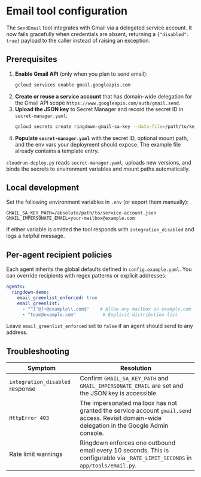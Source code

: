 # Email tool configuration

The `SendEmail` tool integrates with Gmail via a delegated service account.  It
now fails gracefully when credentials are absent, returning a
`{"disabled": true}` payload to the caller instead of raising an exception.

## Prerequisites

1. **Enable Gmail API** (only when you plan to send email):
   ```bash
   gcloud services enable gmail.googleapis.com
   ```
2. **Create or reuse a service account** that has domain-wide delegation for the
   Gmail API scope `https://www.googleapis.com/auth/gmail.send`.
3. **Upload the JSON key** to Secret Manager and record the secret ID in
   `secret-manager.yaml`:
   ```bash
   gcloud secrets create ringdown-gmail-sa-key --data-file=/path/to/key.json
   ```
4. **Populate `secret-manager.yaml`** with the secret ID, optional mount path,
   and the env vars your deployment should expose.  The example file already
   contains a template entry.

`cloudrun-deploy.py` reads `secret-manager.yaml`, uploads new versions, and
binds the secrets to environment variables and mount paths automatically.

## Local development

Set the following environment variables in `.env` (or export them manually):

```
GMAIL_SA_KEY_PATH=/absolute/path/to/service-account.json
GMAIL_IMPERSONATE_EMAIL=your-mailbox@example.com
```

If either variable is omitted the tool responds with `integration_disabled` and
logs a helpful message.

## Per-agent recipient policies

Each agent inherits the global defaults defined in `config.example.yaml`.  You
can override recipients with regex patterns or explicit addresses:

```yaml
agents:
  ringdown-demo:
    email_greenlist_enforced: true
    email_greenlist:
      - "^[^@]+@example\\.com$"    # Allow any mailbox on example.com
      - "team@example.com"          # Explicit distribution list
```

Leave `email_greenlist_enforced` set to `false` if an agent should send to any
address.

## Troubleshooting

| Symptom | Resolution |
|---------|------------|
| `integration_disabled` response | Confirm `GMAIL_SA_KEY_PATH` and `GMAIL_IMPERSONATE_EMAIL` are set and the JSON key is accessible. |
| `HttpError 403` | The impersonated mailbox has not granted the service account `gmail.send` access.  Revisit domain-wide delegation in the Google Admin console. |
| Rate limit warnings | Ringdown enforces one outbound email every 10 seconds.  This is configurable via `_RATE_LIMIT_SECONDS` in `app/tools/email.py`. |
